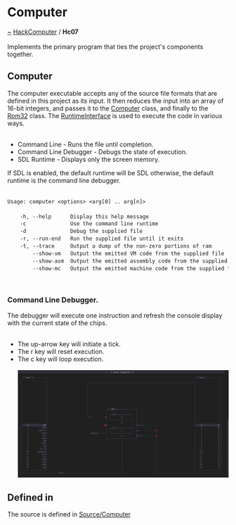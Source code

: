 <a id="computer"></a>
<h1>Computer</h1>
<a id="a01583"></a>
<a href="https://github.com/CharlesCarley/HackComputer#~">~</a>
<a href="index.md#index">HackComputer</a>
<span class="inline-text">/</span>
<span class="bold-text"><b>Hc07</b></span>
<br/>
<br/>
<span class="inline-text">Implements the primary program that ties the project&apos;s components together.</span>
<a id="a01583_1hc07computer"></a>
<a id="computer"></a>
<h2>Computer</h2>
<span class="inline-text">The computer executable accepts any of the source file formats that are defined in this project as its input. It then reduces the input into an array of 16-bit integers, and passes it to the </span>
<a href="a00916.md#computer">Computer</a>
<span class="inline-text"> class, and finally to the </span>
<a href="a01130.md#rom32">Rom32</a>
<span class="inline-text"> class. The </span>
<a href="a01230.md#runtimeinterface">RuntimeInterface</a>
<span class="inline-text"> is used to execute the code in various ways. </span>
<br/>
<br/>
<ul>
<li><span class="inline-text">Command Line - Runs the file until completion.</span>
</li>
<li><span class="inline-text">Command Line Debugger - Debugs the state of execution.</span>
</li>
<li><span class="inline-text">SDL Runtime - Displays only the screen memory.</span>
</li>
</ul>
<span class="inline-text">If SDL is enabled, the default runtime will be SDL otherwise, the default runtime is the command line debugger.</span>
<br/>
<br/>

```txt
Usage: computer <options> <arg[0] .. arg[n]>

    -h, --help      Display this help message
    -c              Use the command line runtime
    -d              Debug the supplied file
    -r, --run-end   Run the supplied file until it exits
    -t, --trace     Output a dump of the non-zero portions of ram
        --show-vm   Output the emitted VM code from the supplied file
        --show-asm  Output the emitted assembly code from the supplied file
        --show-mc   Output the emitted machine code from the supplied file
```
<br/>
<a id="a01583_1hc07debugger"></a>
<a id="command-line-debugger."></a>
<h3>Command Line Debugger.</h3>
<span class="inline-text">The debugger will execute one instruction and refresh the console display with the current state of the chips. </span>
<br/>
<br/>
<ul>
<li><span class="inline-text">The up-arrow key will initiate a tick.</span>
</li>
<li><span class="inline-text">The r key will reset execution.</span>
</li>
<li><span class="inline-text">The c key will loop execution. </span>
<br/>
<br/>
<img src="../images/Debugger.png"/></li>
</ul>
<a id="a01583_1hc07defined"></a>
<a id="defined-in"></a>
<h2>Defined in</h2>
<span class="inline-text">The source is defined in </span>
<a href="../../Source/Computer#source-computer">Source/Computer</a>
<br/>
</div>
</div>
</body>
</html>
